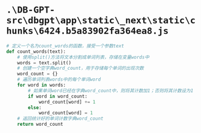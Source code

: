# `.\DB-GPT-src\dbgpt\app\static\_next\static\chunks\6424.b5a83902fa364ea8.js`

```py
# 定义一个名为count_words的函数，接受一个参数text
def count_words(text):
    # 使用split()方法将文本分割成单词列表，存储在变量words中
    words = text.split()
    # 创建一个空字典word_count，用于存储每个单词的出现次数
    word_count = {}
    # 遍历单词列表words中的每个单词word
    for word in words:
        # 如果单词word已经在字典word_count中，则将其计数加1；否则将其计数设为1
        if word in word_count:
            word_count[word] += 1
        else:
            word_count[word] = 1
    # 返回统计好的单词计数字典word_count
    return word_count
```